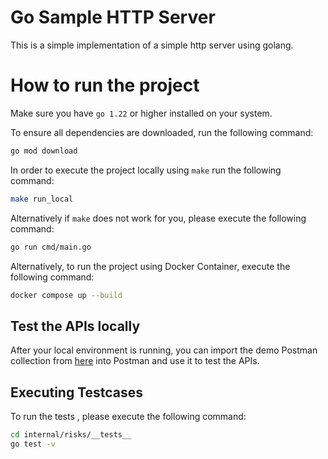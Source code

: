 # Go Sample HTTP Server
This is a simple implementation of a simple http server using golang.

# How to run the project
Make sure you have `go 1.22` or higher installed on your system.

To ensure all dependencies are downloaded, run the following command:

```bash
go mod download
```

In order to execute the project locally using `make` run the following command:

```bash
make run_local
```

Alternatively if `make` does not work for you, please execute the following command:

```bash
go run cmd/main.go
```

Alternatively, to run the project using Docker Container, execute the following command:

```bash
docker compose up --build
```

## Test the APIs locally

After your local environment is running, you can import the demo Postman collection from [here](./RisksDemo.postman_collection.json) into Postman and use it to test the APIs.

## Executing Testcases

To run the tests , please execute the following command:

```bash
cd internal/risks/__tests__
go test -v
```